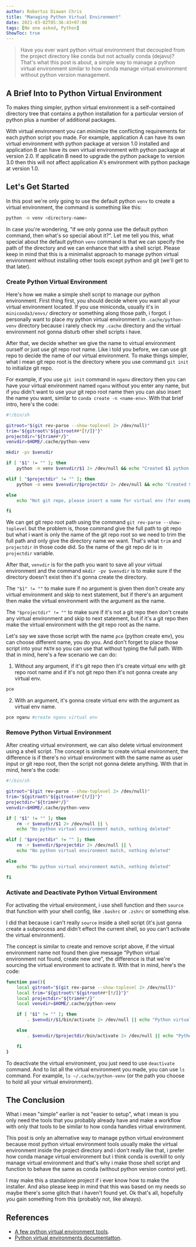 ```yaml
---
author: Robertus Diawan Chris
title: "Managing Python Virtual Environment"
date: 2021-03-02T05:36:43+07:00
tags: [No one asked, Python]
ShowToc: true
---
```


> Have you ever want python virtual environment that decoupled from the project directory like conda but not actually conda (dejavu)? That's what this post is about, a simple way to manage a python virtual environment similar to how conda manage virtual environment without python version management.

## A Brief Into to Python Virtual Environment

To makes thing simpler, python virtual environment is a self-contained directory tree that contains a python installation for a particular version of python plus a number of additional packages.

With virtual environment you can minimize the conflicting requirements for each python script you made. For example, application A can have its own virtual environment with python package at version 1.0 installed and application B can have its own virtual environment with python package at version 2.0. If applicatin B need to upgrade the python package to version 3.0 then this will not affect application A's environment with python package at version 1.0.

## Let's Get Started

In this post we're only going to use the default python `venv` to create a virtual environment, the command is something like this:
```sh
python -m venv <directory-name>
```

In case you're wondering, "if we only gonna use the default python command, then what's so special about it?". Let me tell you this, what special about the default python `venv` command is that we can specify the path of the directory and we can enhance that with a shell script. Please keep in mind that this is a minimalist approach to manage python virtual environment without installing other tools except python and git (we'll get to that later).

### Create Python Virtual Environment

Here's how we make a simple shell script to manage our python environment. First thing first, you should decide where you want all your virtual environment located. If you use miniconda, usually it's in `miniconda3/envs/` directory or something along those path, i forgot. I personally want to place my python virtual environment in `.cache/python-venv` directory because i rarely check my `.cache` directory and the virtual environment not gonna disturb other shell scripts i have.

After that, we decide whether we give the name to virtual environment ourself or just use git repo root name. Like i told you before, we can use git repo to decide the name of our virtual environment. To make things simpler, what i mean git repo root is the directory where you use command `git init` to initialize git repo.

For example, if you use `git init` command in `nganu` directory then you can have your virtual environment named `nganu` without you enter any name, but if you didn't want to use your git repo root name then you can also insert the name you want, similar to `conda create -n <name-env>`. With that brief intro, here's the code:
```sh
#!/bin/sh

gitroot="$(git rev-parse --show-toplevel 2> /dev/null)"
trim="${gitroot%"${gitroot##*[!/]}"}"
projectdir="${trim##*/}"
venvdir=$HOME/.cache/python-venv

mkdir -pv $venvdir

if [ "$1" != "" ]; then
	python -m venv $venvdir/$1 2> /dev/null && echo "Created $1 python venv"

elif [ "$projectdir" != "" ]; then
	python -m venv $venvdir/$projectdir 2> /dev/null && echo "Created $projectdir python venv"

else
	echo "Not git repo, please insert a name for virtual env (for example: pce nganu)"

fi
```

We can get git repo root path using the command `git rev-parse --show-toplevel` but the problem is, those command give the full path to git repo but what i want is only the name of the git repo root so we need to trim the full path and only give the directory name we want. That's what `trim` and `projectdir` in those code did. So the name of the git repo dir is in `projectdir` variable.

After that, `venvdir` is for the path you want to save all your virtual environment and the command `mkdir -pv $venvdir` is to make sure if the directory doesn't exist then it's gonna create the directory.

The `"$1" != ""` to make sure if no argument is given then don't create any virtual environment and skip to next statement, but if there's an argument then make the virtual environment with the argument as the name.

The `"$projectdir" != ""` to make sure if it's not a git repo then don't create any virtual environment and skip to next statement, but if it's a git repo then make the virtual environment with the git repo root as the name.

Let's say we save those script with the name `pce` (python create env), you can choose different name, you do you. And don't forget to place those script into your `PATH` so you can use that without typing the full path. With that in mind, here's a few scenario we can do:
1. Without any argument, if it's git repo then it's create virtual env with git repo root name and if it's not git repo then it's not gonna create any virtual env.
```sh
pce
```
2. With an argument, it's gonna create virtual env with the argument as virtual env name.
```sh
pce nganu #create nganu virtual env
```

### Remove Python Virtual Environment

After creating virtual environment, we can also delete virtual environment using a shell script. The concept is similar to create virtual environment, the difference is if there's no virtual environment with the same name as user input or git repo root, then the script not gonna delete anything. With that in mind, here's the code:
```sh
#!/bin/sh

gitroot="$(git rev-parse --show-toplevel 2> /dev/null)"
trim="${gitroot%"${gitroot##*[!/]}"}"
projectdir="${trim##*/}"
venvdir=$HOME/.cache/python-venv

if [ "$1" != "" ]; then
	rm -r $venvdir/$1 2> /dev/null || \
	echo "No python virtual environment match, nothing deleted"

elif [ "$projectdir" != "" ]; then
	rm -r $venvdir/$projectdir 2> /dev/null || \
	echo "No python virtual environment match, nothing deleted"

else
	echo "No python virtual environment match, nothing deleted"

fi
```

### Activate and Deactivate Python Virtual Environment

For activating the virtual environment, i use shell function and then `source` that function with your shell config, like `.bashrc` or `.zshrc` or something else.

I did that because i can't really `source` inside a shell script (it's just gonna create a subprocess and didn't effect the current shell, so you can't activate the virtual environment).

The concept is similar to create and remove script above, if the virtual environment name not found then give message "Python virtual environment not found, create new one", the difference is that we're sourcing the virtual environment to activate it. With that in mind, here's the code:
```sh
function pae(){
	local gitroot="$(git rev-parse --show-toplevel 2> /dev/null)"
	local trim="${gitroot%"${gitroot##*[!/]}"}"
	local projectdir="${trim##*/}"
	local venvdir=$HOME/.cache/python-venv

	if [ "$1" != "" ]; then
		. $venvdir/$1/bin/activate 2> /dev/null || echo "Python virtual environment not found, create new one"

	else
		. $venvdir/$projectdir/bin/activate 2> /dev/null || echo "Python virtual environment not found, create new one"

	fi
}
```

To deactivate the virtual environment, you just need to use `deactivate` command. And to list all the virtual environment you made, you can use `ls` command. For example, `ls ~/.cache/python-venv` (or the path you choose to hold all your virtual environment).

## The Conclusion

What i mean "simple" earlier is not "easier to setup", what i mean is you only need the tools that you probably already have and make a workflow with only that tools to be similar to how conda handles virtual environment.

This post is only an alternative way to manage python virtual environment because most python virtual environment tools usually make the virtual environment inside the project directory and i don't really like that, i prefer how conda manage virtual environment but i think conda is overkill to only manage virtual environment and that's why i make those shell script and function to behave the same as conda (without python version control yet).

I may make this a standalone project if i ever know how to make the installer. And also please keep in mind that this was based on my needs so maybe there's some glitch that i haven't found yet. Ok that's all, hopefully you gain something from this (probably not, like always).

## References

- [A few python virtual environment tools](https://dev.to/bowmanjd/python-tools-for-managing-virtual-environments-3bko).
- [Python virtual environments documentatton](https://docs.python.org/3/tutorial/venv.html).
